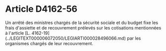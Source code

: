 # Article D4162-56

 

<div align="left">
  Un arrêté des ministres chargés de la sécurité sociale et du budget fixe les frais d'assiette et de recouvrement prélevés sur les cotisations mentionnées à l'article [L. 4162-19](../LEGITEXT000006072050/LEGIARTI000028496066.md) par les organismes chargés de leur recouvrement.<br />